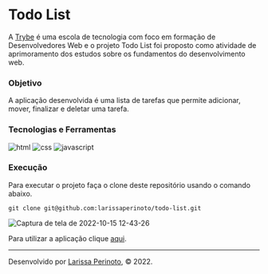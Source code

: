 # Todo List

A [Trybe](https://www.betrybe.com/) é uma escola de tecnologia com foco em formação de Desenvolvedores Web e o projeto Todo List foi proposto como atividade de aprimoramento dos estudos sobre os fundamentos do desenvolvimento web.

### Objetivo

A aplicação desenvolvida é uma lista de tarefas que permite adicionar, mover, finalizar e deletar uma tarefa.

### Tecnologias e Ferramentas

<div>
    <img src="https://img.shields.io/badge/HTML5-E34F26?style=for-the-badge&logo=html5&logoColor=white" alt="html" />
    <img src="https://img.shields.io/badge/CSS3-1572B6?style=for-the-badge&logo=css3&logoColor=white" alt="css" />
    <img src="https://img.shields.io/badge/JavaScript-F7DF1E?style=for-the-badge&logo=javascript&logoColor=black" alt="javascript" />
</div>

### Execução

Para executar o projeto faça o clone deste repositório usando o comando abaixo.

    git clone git@github.com:larissaperinoto/todo-list.git


![Captura de tela de 2022-10-15 12-43-26](https://user-images.githubusercontent.com/98956659/195995433-c3c34f97-a792-410e-9543-aa0376fe567e.png)

Para utilizar a aplicação clique [aqui](https://larissaperinoto.github.io/todo-list/).

---
 
Desenvolvido por [Larissa Perinoto](www.linkedin.com/in/larissaperinoto), © 2022.
